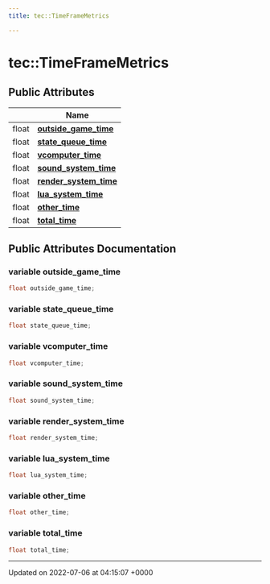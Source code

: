 ```yaml
---
title: tec::TimeFrameMetrics

---
```


# tec::TimeFrameMetrics





## Public Attributes

|                | Name           |
| -------------- | -------------- |
| float | **[outside_game_time](/engine/Classes/structtec_1_1_time_frame_metrics/#variable-outside-game-time)**  |
| float | **[state_queue_time](/engine/Classes/structtec_1_1_time_frame_metrics/#variable-state-queue-time)**  |
| float | **[vcomputer_time](/engine/Classes/structtec_1_1_time_frame_metrics/#variable-vcomputer-time)**  |
| float | **[sound_system_time](/engine/Classes/structtec_1_1_time_frame_metrics/#variable-sound-system-time)**  |
| float | **[render_system_time](/engine/Classes/structtec_1_1_time_frame_metrics/#variable-render-system-time)**  |
| float | **[lua_system_time](/engine/Classes/structtec_1_1_time_frame_metrics/#variable-lua-system-time)**  |
| float | **[other_time](/engine/Classes/structtec_1_1_time_frame_metrics/#variable-other-time)**  |
| float | **[total_time](/engine/Classes/structtec_1_1_time_frame_metrics/#variable-total-time)**  |

## Public Attributes Documentation

### variable outside_game_time

```cpp
float outside_game_time;
```


### variable state_queue_time

```cpp
float state_queue_time;
```


### variable vcomputer_time

```cpp
float vcomputer_time;
```


### variable sound_system_time

```cpp
float sound_system_time;
```


### variable render_system_time

```cpp
float render_system_time;
```


### variable lua_system_time

```cpp
float lua_system_time;
```


### variable other_time

```cpp
float other_time;
```


### variable total_time

```cpp
float total_time;
```


-------------------------------

Updated on 2022-07-06 at 04:15:07 +0000